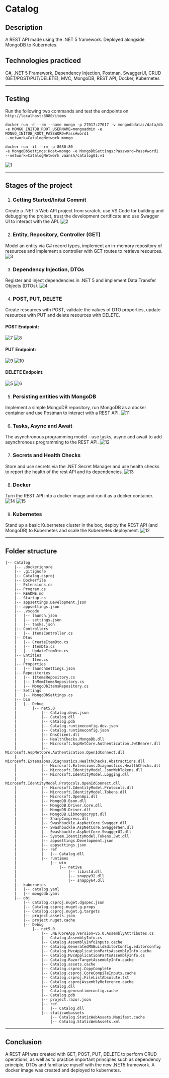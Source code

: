 # Catalog 

## Description
A REST API made using the .NET 5 framework. Deployed alongside MongoDB to Kubernetes. 

## Technologies practiced
C#, .NET 5 Framework, Dependency Injection, Postman, SwaggerUI, CRUD (GET/POST/PUT/DELETE), MVC, MongoDB, REST API, Docker, Kubernetes

---

## Testing
Run the following two commands and test the endpoints on `http://localhost:8080/items`
```
docker run -d --rm --name mongo -p 27017:27017 -v mongodbdata:/data/db 
-e MONGO_INITDB_ROOT_USERNAME=mongoadmin -e MONGO_INITDB_ROOT_PASSWORD=Pass#word1 
--network=CatalogNetwork mongo
```
```
docker run -it --rm -p 8080:80
-e MongoDbSettings:Host=mongo -e MongoDbSettings:Password=Pass#word1 
--network=CatalogNetwork vaansh/catalog01:v1
```
![1](https://github.com/Vaansh/.NET5-REST-API-Catalog/blob/main/images/1.png)

---

## Stages of the project

1. ### Getting Started/Inital Commit
Create a .NET 5 Web API project from scratch, use VS Code for building and debugging the project, trust the development certificate and use Swagger UI to interact with the API.
![2](https://github.com/Vaansh/.NET5-REST-API-Catalog/blob/main/images/2.png)

2. ### Entity, Repository, Controller (GET)
Model an entity via C# record types, implement an in-memory repository of resources and implement a controller with GET routes to retrieve resources.
![3](https://github.com/Vaansh/.NET5-REST-API-Catalog/blob/main/images/3.png)

3. ### Dependency Injection, DTOs
Register and inject dependencies in .NET 5 and implement Data Transfer Objects (DTOs).
![4](https://github.com/Vaansh/.NET5-REST-API-Catalog/blob/main/images/4.png)

4. ### POST, PUT, DELETE
Create resources with POST, validate the values of DTO properties, update resources with PUT and delete resources with DELETE.

#### POST Endpoint:
![7](https://github.com/Vaansh/.NET5-REST-API-Catalog/blob/main/images/7.png)
![8](https://github.com/Vaansh/.NET5-REST-API-Catalog/blob/main/images/8.png)

#### PUT Endpoint:
![9](https://github.com/Vaansh/.NET5-REST-API-Catalog/blob/main/images/9.png)
![10](https://github.com/Vaansh/.NET5-REST-API-Catalog/blob/main/images/10.png)

#### DELETE Endpoint:
![5](https://github.com/Vaansh/.NET5-REST-API-Catalog/blob/main/images/5.png)
![6](https://github.com/Vaansh/.NET5-REST-API-Catalog/blob/main/images/6.png)

5. ### Persisting entities with MongoDB
Implement a simple MongoDB repository, run MongoDB as a docker container and use Postman to interact with a REST API.
![11](https://github.com/Vaansh/.NET5-REST-API-Catalog/blob/main/images/11.png)

6. ### Tasks, Async and Await
The asynchronous programming model - use tasks, async and await to add asynchronous programming to the REST API.
![12](https://github.com/Vaansh/.NET5-REST-API-Catalog/blob/main/images/12.png)

7. ### Secrets and Health Checks
Store and use secrets via the .NET Secret Manager and use health checks to report the health of the rest API and its dependencies.
![13](https://github.com/Vaansh/.NET5-REST-API-Catalog/blob/main/images/13.png)

8. ### Docker
Turn the REST API into a docker image and run it as a docker container.
![14](https://github.com/Vaansh/.NET5-REST-API-Catalog/blob/main/images/14.png)
![15](https://github.com/Vaansh/.NET5-REST-API-Catalog/blob/main/images/15.png)

9. ### Kubernetes
Stand up a basic Kubernetes cluster in the box, deploy the REST API (and MongoDB) to Kubernetes and scale the Kubernetes deployment.
![12](https://github.com/Vaansh/.NET5-REST-API-Catalog/blob/main/images/16.png)

---

## Folder structure
```
|-- Catalog
    |-- .dockerignore
    |-- .gitignore
    |-- Catalog.csproj
    |-- Dockerfile
    |-- Extensions.cs
    |-- Program.cs
    |-- README.md
    |-- Startup.cs
    |-- appsettings.Development.json
    |-- appsettings.json
    |-- .vscode
    |   |-- launch.json
    |   |-- settings.json
    |   |-- tasks.json
    |-- Controllers
    |   |-- ItemsController.cs
    |-- Dtos
    |   |-- CreateItemDto.cs
    |   |-- ItemDto.cs
    |   |-- UpdateItemDto.cs
    |-- Entities
    |   |-- Item.cs
    |-- Properties
    |   |-- launchSettings.json
    |-- Repositories
    |   |-- IItemsRepository.cs
    |   |-- InMemItemsRepository.cs
    |   |-- MongoDbItemsRepository.cs
    |-- Settings
    |   |-- MongoDbSettings.cs
    |-- bin
    |   |-- Debug
    |       |-- net5.0
    |           |-- Catalog.deps.json
    |           |-- Catalog.dll
    |           |-- Catalog.pdb
    |           |-- Catalog.runtimeconfig.dev.json
    |           |-- Catalog.runtimeconfig.json
    |           |-- DnsClient.dll
    |           |-- HealthChecks.MongoDb.dll
    |           |-- Microsoft.AspNetCore.Authentication.JwtBearer.dll
    |           |-- Microsoft.AspNetCore.Authentication.OpenIdConnect.dll
    |           |-- Microsoft.Extensions.Diagnostics.HealthChecks.Abstractions.dll
    |           |-- Microsoft.Extensions.Diagnostics.HealthChecks.dll
    |           |-- Microsoft.IdentityModel.JsonWebTokens.dll
    |           |-- Microsoft.IdentityModel.Logging.dll
    |           |-- Microsoft.IdentityModel.Protocols.OpenIdConnect.dll
    |           |-- Microsoft.IdentityModel.Protocols.dll
    |           |-- Microsoft.IdentityModel.Tokens.dll
    |           |-- Microsoft.OpenApi.dll
    |           |-- MongoDB.Bson.dll
    |           |-- MongoDB.Driver.Core.dll
    |           |-- MongoDB.Driver.dll
    |           |-- MongoDB.Libmongocrypt.dll
    |           |-- SharpCompress.dll
    |           |-- Swashbuckle.AspNetCore.Swagger.dll
    |           |-- Swashbuckle.AspNetCore.SwaggerGen.dll
    |           |-- Swashbuckle.AspNetCore.SwaggerUI.dll
    |           |-- System.IdentityModel.Tokens.Jwt.dll
    |           |-- appsettings.Development.json
    |           |-- appsettings.json
    |           |-- ref
    |           |   |-- Catalog.dll
    |           |-- runtimes
    |               |-- win
    |                   |-- native
    |                       |-- libzstd.dll
    |                       |-- snappy32.dll
    |                       |-- snappy64.dll
    |-- kubernetes
    |   |-- catalog.yaml
    |   |-- mongodb.yaml
    |-- obj
        |-- Catalog.csproj.nuget.dgspec.json
        |-- Catalog.csproj.nuget.g.props
        |-- Catalog.csproj.nuget.g.targets
        |-- project.assets.json
        |-- project.nuget.cache
        |-- Debug
            |-- net5.0
                |-- .NETCoreApp,Version=v5.0.AssemblyAttributes.cs
                |-- Catalog.AssemblyInfo.cs
                |-- Catalog.AssemblyInfoInputs.cache
                |-- Catalog.GeneratedMSBuildEditorConfig.editorconfig
                |-- Catalog.MvcApplicationPartsAssemblyInfo.cache
                |-- Catalog.MvcApplicationPartsAssemblyInfo.cs
                |-- Catalog.RazorTargetAssemblyInfo.cache
                |-- Catalog.assets.cache
                |-- Catalog.csproj.CopyComplete
                |-- Catalog.csproj.CoreCompileInputs.cache
                |-- Catalog.csproj.FileListAbsolute.txt
                |-- Catalog.csprojAssemblyReference.cache
                |-- Catalog.dll
                |-- Catalog.genruntimeconfig.cache
                |-- Catalog.pdb
                |-- project.razor.json
                |-- ref
                |   |-- Catalog.dll
                |-- staticwebassets
                    |-- Catalog.StaticWebAssets.Manifest.cache
                    |-- Catalog.StaticWebAssets.xml
```

---

## Conclusion
A REST API was created with GET, POST, PUT, DELETE to perform CRUD operations, as well as to practice important principles such as dependency principle, DTOs and familiarize myself with the new .NET5 framework. A docker image was created and deployed to kubernetes.

